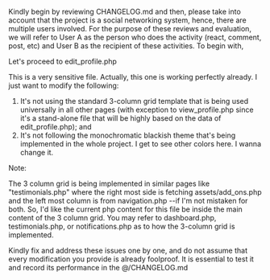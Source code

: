 Kindly begin by reviewing CHANGELOG.md and then, please take into account that the project is a social networking system, hence, there are multiple users involved. For the purpose of these reviews and evaluation, we will refer to User A as the person who does the activity (react, comment, post, etc) and User B as the recipient of these activities. To begin with, 

Let's proceed to edit_profile.php

This is a very sensitive file. Actually, this one is working perfectly already. I just want to modify the following:

1. It's not using the standard 3-column grid template that is being used universally in all other pages (with exception to view_profile.php since it's a stand-alone file that will be highly based on the data of edit_profile.php); and
2. It's not following the monochromatic blackish theme that's being implemented in the whole project. I get to see other colors here. I wanna change it.

Note:

The 3 column grid is being implemented in similar pages like "testimonials.php" where the right most side is fetching assets/add_ons.php and the left most column is from navigation.php --if I'm not mistaken for both. So, I'd like the current php content for this file be inside the main content of the 3 column grid. You may refer to dashboard.php, testimonials.php, or notifications.php as to how the 3-column grid is implemented.

Kindly fix and address these issues one by one, and do not assume that every modification you provide is already foolproof. It is essential to test it and record its performance in the @/CHANGELOG.md

